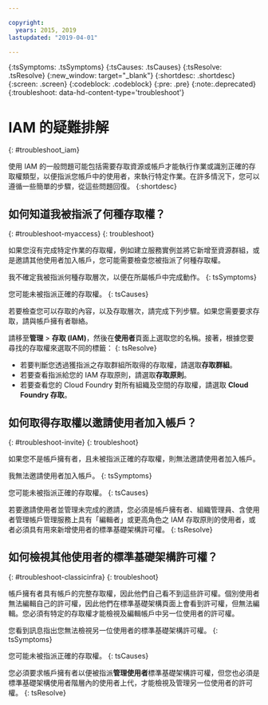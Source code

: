 ```yaml
---

copyright:
  years: 2015, 2019
lastupdated: "2019-04-01"

---
```


{:tsSymptoms: .tsSymptoms}
{:tsCauses: .tsCauses}
{:tsResolve: .tsResolve}
{:new_window: target="_blank"}
{:shortdesc: .shortdesc}
{:screen: .screen}
{:codeblock: .codeblock}
{:pre: .pre}
{:note:.deprecated}
{:troubleshoot: data-hd-content-type='troubleshoot'}

# IAM 的疑難排解
{: #troubleshoot_iam}

使用 IAM 的一般問題可能包括需要存取資源或帳戶才能執行作業或識別正確的存取權類型，以便指派您帳戶中的使用者，來執行特定作業。在許多情況下，您可以遵循一些簡單的步驟，從這些問題回復。
{:shortdesc}

## 如何知道我被指派了何種存取權？
{: #troubleshoot-myaccess}
{: troubleshoot}

如果您沒有完成特定作業的存取權，例如建立服務實例並將它新增至資源群組，或是邀請其他使用者加入帳戶，您可能需要檢查您被指派了何種存取權。

我不確定我被指派何種存取層次，以便在所屬帳戶中完成動作。
{: tsSymptoms}
   
您可能未被指派正確的存取權。
{: tsCauses}

若要檢查您可以存取的內容，以及存取層次，請完成下列步驟。如果您需要要求存取，請與帳戶擁有者聯絡。

請移至**管理** &gt; **存取 (IAM)**，然後在**使用者**頁面上選取您的名稱。接著，根據您要尋找的存取權來選取不同的標籤：
{: tsResolve}

* 若要判斷您透過獲指派之存取群組所取得的存取權，請選取**存取群組**。
* 若要查看指派給您的 IAM 存取原則，請選取**存取原則**。
* 若要查看您的 Cloud Foundry 對所有組織及空間的存取權，請選取 **Cloud Foundry 存取**。


## 如何取得存取權以邀請使用者加入帳戶？ 
{: #troubleshoot-invite}
{: troubleshoot}

如果您不是帳戶擁有者，且未被指派正確的存取權，則無法邀請使用者加入帳戶。 

我無法邀請使用者加入帳戶。
{: tsSymptoms}
   
您可能未被指派正確的存取權。
{: tsCauses}

若要邀請使用者並管理未完成的邀請，您必須是帳戶擁有者、組織管理員、含使用者管理帳戶管理服務上具有「編輯者」或更高角色之 IAM 存取原則的使用者，或者必須具有用來新增使用者的標準基礎架構許可權。
{: tsResolve}


## 如何檢視其他使用者的標準基礎架構許可權？
{: #troubleshoot-classicinfra}
{: troubleshoot}

帳戶擁有者具有帳戶的完整存取權，因此他們自己看不到這些許可權。個別使用者無法編輯自己的許可權，因此他們在標準基礎架構頁面上會看到許可權，但無法編輯。您必須有特定的存取權才能檢視及編輯帳戶中另一位使用者的許可權。

您看到訊息指出您無法檢視另一位使用者的標準基礎架構許可權。
{: tsSymptoms}
   
您可能未被指派正確的存取權。
{: tsCauses}

您必須要求帳戶擁有者以便被指派**管理使用者**標準基礎架構許可權，但您也必須是標準基礎架構使用者階層內的使用者上代，才能檢視及管理另一位使用者的許可權。
{: tsResolve}
